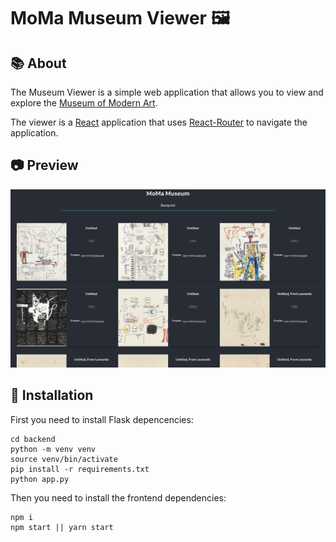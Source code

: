 # MoMa Museum Viewer 🖼️

## 📚 About

The Museum Viewer is a simple web application that allows you to view and explore the [Museum of Modern Art](https://www.moma.org/).

The viewer is a [React](https://reactjs.org/) application that uses [React-Router](https://reacttraining.com/react-router/web/guides/quick-start) to navigate the application.

## 📷 Preview

![Museum Viewer](screen.png)

## 🔧 Installation

First you need to install Flask depencencies:

    cd backend
    python -m venv venv
    source venv/bin/activate
    pip install -r requirements.txt
    python app.py

Then you need to install the frontend dependencies:

    npm i
    npm start || yarn start
